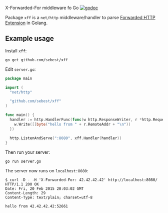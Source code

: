 X-Forwarded-For middleware fo Go [![godoc](http://img.shields.io/badge/godoc-reference-blue.svg?style=flat)](https://godoc.org/github.com/sebest/xff)

Package `xff` is a `net/http` middleware/handler to parse [Forwarded HTTP Extension](http://tools.ietf.org/html/rfc7239) in Golang.

## Example usage

Install `xff`:

    go get github.com/sebest/xff

Edit `server.go`:

```go
package main

import (
  "net/http"

  "github.com/sebest/xff"
)

func main() {
  handler := http.HandlerFunc(func(w http.ResponseWriter, r *http.Request) {
    w.Write([]byte("hello from " + r.RemoteAddr + "\n"))
  })

  http.ListenAndServe(":8080", xff.Handler(handler))
}
```

Then run your server:

    go run server.go

The server now runs on `localhost:8080`:

    $ curl -D - -H 'X-Forwarded-For: 42.42.42.42' http://localhost:8080/
    HTTP/1.1 200 OK
    Date: Fri, 20 Feb 2015 20:03:02 GMT
    Content-Length: 29
    Content-Type: text/plain; charset=utf-8

    hello from 42.42.42.42:52661
